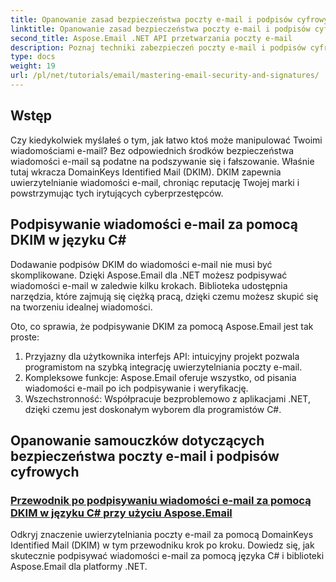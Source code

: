 ```yaml
---
title: Opanowanie zasad bezpieczeństwa poczty e-mail i podpisów cyfrowych
linktitle: Opanowanie zasad bezpieczeństwa poczty e-mail i podpisów cyfrowych
second_title: Aspose.Email .NET API przetwarzania poczty e-mail
description: Poznaj techniki zabezpieczeń poczty e-mail i podpisów cyfrowych w Aspose.Email dla .NET. Zapoznaj się z samouczkami krok po kroku, w tym podpisywaniem DKIM w języku C#.
type: docs
weight: 19
url: /pl/net/tutorials/email/mastering-email-security-and-signatures/
---
```

## Wstęp 

Czy kiedykolwiek myślałeś o tym, jak łatwo ktoś może manipulować Twoimi wiadomościami e-mail? Bez odpowiednich środków bezpieczeństwa wiadomości e-mail są podatne na podszywanie się i fałszowanie. Właśnie tutaj wkracza DomainKeys Identified Mail (DKIM). DKIM zapewnia uwierzytelnianie wiadomości e-mail, chroniąc reputację Twojej marki i powstrzymując tych irytujących cyberprzestępców.  

## Podpisywanie wiadomości e-mail za pomocą DKIM w języku C#  

Dodawanie podpisów DKIM do wiadomości e-mail nie musi być skomplikowane. Dzięki Aspose.Email dla .NET możesz podpisywać wiadomości e-mail w zaledwie kilku krokach. Biblioteka udostępnia narzędzia, które zajmują się ciężką pracą, dzięki czemu możesz skupić się na tworzeniu idealnej wiadomości.  

Oto, co sprawia, że podpisywanie DKIM za pomocą Aspose.Email jest tak proste:  

1. Przyjazny dla użytkownika interfejs API: intuicyjny projekt pozwala programistom na szybką integrację uwierzytelniania poczty e-mail.  
2. Kompleksowe funkcje: Aspose.Email oferuje wszystko, od pisania wiadomości e-mail po ich podpisywanie i weryfikację.  
3. Wszechstronność: Współpracuje bezproblemowo z aplikacjami .NET, dzięki czemu jest doskonałym wyborem dla programistów C#.

## Opanowanie samouczków dotyczących bezpieczeństwa poczty e-mail i podpisów cyfrowych
### [Przewodnik po podpisywaniu wiadomości e-mail za pomocą DKIM w języku C# przy użyciu Aspose.Email](./guide-to-signing-emails-with-dkim/)
Odkryj znaczenie uwierzytelniania poczty e-mail za pomocą DomainKeys Identified Mail (DKIM) w tym przewodniku krok po kroku. Dowiedz się, jak skutecznie podpisywać wiadomości e-mail za pomocą języka C# i biblioteki Aspose.Email dla platformy .NET.